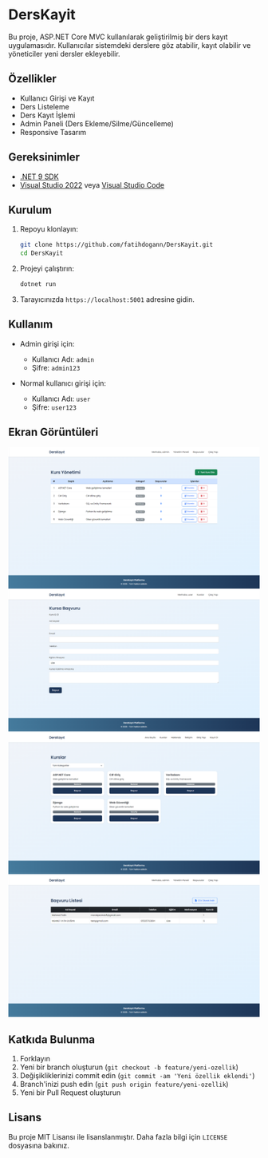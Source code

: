 # DersKayit

Bu proje, ASP.NET Core MVC kullanılarak geliştirilmiş bir ders kayıt uygulamasıdır. Kullanıcılar sistemdeki derslere göz atabilir, kayıt olabilir ve yöneticiler yeni dersler ekleyebilir.

## Özellikler

- Kullanıcı Girişi ve Kayıt
- Ders Listeleme
- Ders Kayıt İşlemi
- Admin Paneli (Ders Ekleme/Silme/Güncelleme)
- Responsive Tasarım

## Gereksinimler

- [.NET 9 SDK](https://dotnet.microsoft.com/download/dotnet/9.0)
- [Visual Studio 2022](https://visualstudio.microsoft.com/vs/) veya [Visual Studio Code](https://code.visualstudio.com/)

## Kurulum

1. Repoyu klonlayın:
   ```bash
   git clone https://github.com/fatihdogann/DersKayit.git
   cd DersKayit
   ```

2. Projeyi çalıştırın:
   ```bash
   dotnet run
   ```

3. Tarayıcınızda `https://localhost:5001` adresine gidin.

## Kullanım

- Admin girişi için: 
  - Kullanıcı Adı: `admin`
  - Şifre: `admin123`
  
- Normal kullanıcı girişi için:
  - Kullanıcı Adı: `user`
  - Şifre: `user123`

## Ekran Görüntüleri

![Ekran Resmi 1](screenshots/1.png)
![Ekran Resmi 2](screenshots/2..png)
![Ekran Resmi 3](screenshots/3.png)
![Ekran Resmi 4](screenshots/4.png)

## Katkıda Bulunma

1. Forklayın
2. Yeni bir branch oluşturun (`git checkout -b feature/yeni-ozellik`)
3. Değişikliklerinizi commit edin (`git commit -am 'Yeni özellik eklendi'`)
4. Branch'inizi push edin (`git push origin feature/yeni-ozellik`)
5. Yeni bir Pull Request oluşturun

## Lisans

Bu proje MIT Lisansı ile lisanslanmıştır. Daha fazla bilgi için `LICENSE` dosyasına bakınız.